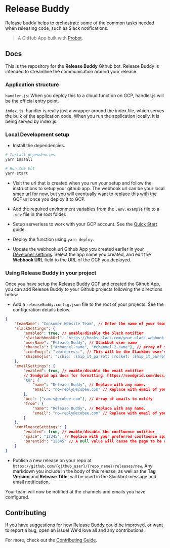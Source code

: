 # Release Buddy

Release buddy helps to orchestrate some of the common tasks needed when releasing code, such as Slack notifications.

> A GitHub App built with [Probot](https://probot.github.io).

## Docs

This is the repository for the **Release Buddy** Github bot. Release Buddy is intended to streamline the communication around your release.

### Application structure

`handler.js`: When you deploy this to a cloud function on GCP, handler.js will be the official entry point.

`index.js`: handler is really just a wrapper around the index file, which serves the bulk of the application code. When you run the application locally, it is being served by index.js.

### Local Development setup

- Install the dependencies.

```sh
# Install dependencies
yarn install

# Run the bot
yarn start
```

- Visit the url that is created when you run your setup and follow the instructions to setup your github app. The webhook url can be your local smee url for now, but you will eventually want to replace this with the GCF url once you deploy it to GCP.

- Add the required environment variables from the `.env.example` file to a `.env` file in the root folder.

- Setup serverless to work with your GCP account. See the [Quick Start](https://serverless.com/framework/docs/providers/google/guide/quick-start#pre-requisites) guide.

- Deploy the function using `yarn deploy`.

- Update the webhook url Github App you created earlier in your [Developer settings](https://github.com/settings/apps). Select the app name you created, and edit the **Webhook URL** field to the URL of the GCF you deployed.

### Using Release Buddy in your project

Once you have setup the Release Buddy GCF and created the Github App, you can add Release Buddy to your Github projects following the directions below.

- Add a `releaseBuddy.config.json` file to the root of your projects. See the configuration details below.

```json
{
	"teamName": "Consumer Website Team", // Enter the name of your team.
	"slackSettings": {
		"enabled": true, // enable/disable the Slack notifier
		"slackWebhookUrl": "https://hooks.slack.com/your-slack-webhook-url-here", // your Slack webhook url
		"userName": "Release Buddy", // Slackbot user name
		"channels": ["#channel-name", "#channel-2-name"], // array of slack channels to notify
		"iconEmoji": ":wordpress:", // This will be the Slackbot user's profile image.
		"shipEmojis": ":ship: :ship_it_parrot: :rocket: :ship_it_parrot: :ship:" // These will appear in the slack message to add some pizazz to your release message
	},
	"emailSettings": {
		"enabled": true, // enable/disable the email notifier
		// Sendgrid api docs for formatting: https://sendgrid.com/docs/API_Reference/Web_API_v3/Mail/index.html
		"to": {
			"name": "Release Buddy", // Replace with any name.
			"email": "no-reply@ecobee.com" // Replace with email of your choice.
		},
		"bcc": ["cam.s@ecobee.com"], // Array of emails to notify
		"from": {
			"name": "Release Buddy", // Replace with any name.
			"email": "no-reply@ecobee.com" // Replace with email of your choice.
		}
	},
	"confluenceSettings": {
		"enabled": true, // enable/disable the confluence notifier
		"space": "12345", // Replace with your preferred confluence space
		"parentId": "12345" // A null value will cause the page to be added under the space's home page
	}
}
```

- Publish a new release on your repo at `https://github.com/{github_user}/{repo_name}/releases/new`. Any markdown you include in the body of this release, as well as the **Tag Version** and **Release Title**, will be used in the Slackbot message and email notification.

Your team will now be notified at the channels and emails you have configured.

## Contributing

If you have suggestions for how Release Buddy could be improved, or want to report a bug, open an issue! We'd love all and any contributions.

For more, check out the [Contributing Guide](CONTRIBUTING.md).
